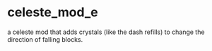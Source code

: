 # celeste_mod_e
a celeste mod that adds crystals (like the dash refills) to change the direction of falling blocks.